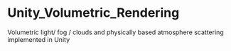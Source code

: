 # Unity_Volumetric_Rendering
Volumetric light/ fog / clouds and physically based atmosphere scattering implemented in Unity
